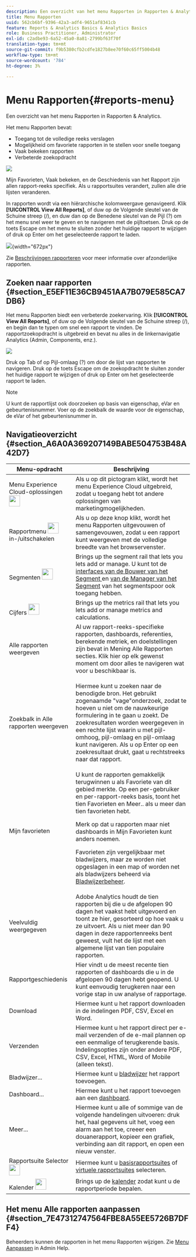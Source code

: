 ```yaml
---
description: Een overzicht van het menu Rapporten in Rapporten & Analytics.
title: Menu Rapporten
uuid: 562cb6bf-9396-42a3-adf4-9651af8341cb
feature: Reports & Analytics Basics & Analytics Basics
role: Business Practitioner, Administrator
exl-id: c2adbe93-6a52-45a0-8a81-2799bf63f70f
translation-type: tm+mt
source-git-commit: f9b5380cfb2cdfe1827b8ee70f60c65ff5004b48
workflow-type: tm+mt
source-wordcount: '784'
ht-degree: 3%

---
```


# Menu Rapporten{#reports-menu}

Een overzicht van het menu Rapporten in Rapporten &amp; Analytics.

Het menu Rapporten bevat:

* Toegang tot de volledige reeks verslagen
* Mogelijkheid om favoriete rapporten in te stellen voor snelle toegang
* Vaak bekeken rapporten
* Verbeterde zoekopdracht

![](assets/menu-mainnav.png)

Mijn Favorieten, Vaak bekeken, en de Geschiedenis van het Rapport zijn allen rapport-reeks specifiek. Als u rapportsuites verandert, zullen alle drie lijsten veranderen.

In rapporten wordt via een hiërarchische kolomweergave genavigeerd. Klik **[!UICONTROL View All Reports]**, of duw op de Volgende sleutel van de Schuine streep (/), en duw dan op de Benedene sleutel van de Pijl (?) om het menu snel weer te geven en te navigeren met de pijltoetsen. Druk op de toets Escape om het menu te sluiten zonder het huidige rapport te wijzigen of druk op Enter om het geselecteerde rapport te laden.

![](assets/reports-landing.png){width=&quot;672px&quot;}

Zie [Beschrijvingen rapporteren](https://docs.adobe.com/content/help/en/analytics/components/variables/c-variables.html) voor meer informatie over afzonderlijke rapporten.

## Zoeken naar rapporten {#section_E5EF11E36CB9451AA7B079E585CA7DB6}

Het menu Rapporten biedt een verbeterde zoekervaring. Klik **[!UICONTROL View All Reports]**, of duw op de Volgende sleutel van de Schuine streep (/), en begin dan te typen om snel een rapport te vinden. De rapportzoekopdracht is uitgebreid en bevat nu alles in de linkernavigatie Analytics (Admin, Components, enz.).

![](assets/menu-search.png)

Druk op Tab of op Pijl-omlaag (?) om door de lijst van rapporten te navigeren. Druk op de toets Escape om de zoekopdracht te sluiten zonder het huidige rapport te wijzigen of druk op Enter om het geselecteerde rapport te laden.

>[!NOTE]
>
>U kunt de rapportlijst ook doorzoeken op basis van eigenschap, eVar en gebeurtenisnummer. Voer op de zoekbalk de waarde voor de eigenschap, de eVar of het gebeurtenisnummer in.

## Navigatieoverzicht {#section_A6A0A369207149BABE504753B48A42D7}

<table id="table_3BA295966BBC4C94ABDC3718D1894698"> 
 <thead> 
  <tr> 
   <th colname="col1" class="entry"> Menu-opdracht </th> 
   <th colname="col2" class="entry"> Beschrijving </th> 
  </tr>
 </thead>
 <tbody> 
  <tr> 
   <td colname="col1">Menu Experience Cloud-oplossingen <img placement="inline"  src="assets/mc-icon.png" width="30px" id="image_B75D0F6991F74389A77068D999C9A910" /> </td> 
   <td colname="col2"> Als u op dit pictogram klikt, wordt het menu Experience Cloud uitgebreid, zodat u toegang hebt tot andere oplossingen van marketingmogelijkheden. </td> 
  </tr> 
  <tr> 
   <td colname="col1">Rapportmenu <img placement="inline"  src="assets/toggle_icon.png" id="image_32296B71E82C4694821D99867305F5FE" width="30px" /> in-/uitschakelen </td> 
   <td colname="col2"> Als u op deze knop klikt, wordt het menu Rapporten uitgevouwen of samengevouwen, zodat u een rapport kunt weergeven met de volledige breedte van het browservenster. </td> 
  </tr> 
  <tr> 
   <td colname="col1"><span class="uicontrol">Segmenten <img placement="inline"  src="assets/segment_icon.png" width="30px" id="image_6BF461356C8640EA8E93B74092320E91" /></span> </td> 
   <td colname="col2">Brings up the segment rail that lets you lets add or manage. U kunt tot de <a href="/help/components/segmentation/segmentation-workflow/seg-build.md"  > interfaces van de Bouwer van het Segment </a> en <a href="https://docs.adobe.com/content/help/en/analytics/components/segmentation/segmentation-workflow/seg-manage.html"  > van de Manager van het Segment</a> van het segmentspoor ook toegang hebben. </td> 
  </tr> 
  <tr> 
   <td colname="col1"><span class="uicontrol">Cijfers <img placement="inline"  src="assets/metrics_icon.png" width="30px" id="image_88620CB8A9CC4BC3BE4CE30BDA727512" /></span> </td> 
   <td colname="col2"> Brings up the metrics rail that lets you lets add or manage metrics and calculations. </td> 
  </tr> 
  <tr> 
   <td colname="col1"><span class="uicontrol"> Alle rapporten weergeven</span> </td> 
   <td colname="col2">Al uw rapport-reeks-specifieke rapporten, dashboards, referenties, berekende metriek, en doelstellingen zijn bevat in <span class="uicontrol"> Mening Alle Rapporten </span>secties. Klik hier op elk gewenst moment om door alles te navigeren wat voor u beschikbaar is. </td> 
  </tr> 
  <tr> 
   <td colname="col1">Zoekbalk in <span class="uicontrol"> Alle rapporten weergeven</span> </td> 
   <td colname="col2"> <p> Hiermee kunt u zoeken naar de benodigde bron. Het gebruikt zogenaamde "vage"onderzoek, zodat te hoeven u niet om de nauwkeurige formulering in te gaan u zoekt. De zoekresultaten worden weergegeven in een rechte lijst waarin u met pijl-omhoog, pijl-omlaag en pijl-omlaag kunt navigeren. Als u op <span class="uicontrol"> Enter</span> op een zoekresultaat drukt, gaat u rechtstreeks naar dat rapport. </p> </td> 
  </tr> 
  <tr> 
   <td colname="col1"><span class="uicontrol"> Mijn favorieten  </span> </td> 
   <td colname="col2">U kunt de rapporten gemakkelijk terugwinnen u als <span class="uicontrol"> Favoriete </span> van dit gebied merkte. Op een per-gebruiker en per-rapport-reeks basis, toont het tien Favorieten en <span class="uicontrol"> Meer..</span> als u meer dan tien favorieten hebt. <p>Merk op dat u rapporten maar niet dashboards in Mijn Favorieten kunt anders noemen. </p> <p>Favorieten zijn vergelijkbaar met bladwijzers, maar ze worden niet opgeslagen in een map of worden net als bladwijzers beheerd via <a href="/help/analyze/reports-analytics/bookmarks.md"  > Bladwijzerbeheer</a>. </p> </td> 
  </tr> 
  <tr> 
   <td colname="col1"><span class="uicontrol"> Veelvuldig weergegeven</span> </td> 
   <td colname="col2"> Adobe Analytics houdt de tien rapporten bij die u de afgelopen 90 dagen het vaakst hebt uitgevoerd en toont ze hier, gesorteerd op hoe vaak u ze uitvoert. Als u niet meer dan 90 dagen in deze rapportenreeks bent geweest, vult het de lijst met een algemene lijst van tien populaire rapporten. </td> 
  </tr> 
  <tr> 
   <td colname="col1"><span class="uicontrol"> Rapportgeschiedenis</span> </td> 
   <td colname="col2"> Hier vindt u de meest recente tien rapporten of dashboards die u in de afgelopen 90 dagen hebt geopend. U kunt eenvoudig terugkeren naar een vorige stap in uw analyse of rapportage. </td> 
  </tr> 
  <tr> 
   <td colname="col1"><span class="uicontrol"> Download</span> </td> 
   <td colname="col2">Hiermee kunt u het rapport downloaden in de indelingen PDF, CSV, Excel en Word. </td> 
  </tr> 
  <tr> 
   <td colname="col1"><span class="uicontrol"> Verzenden</span> </td> 
   <td colname="col2">Hiermee kunt u het rapport direct per e-mail verzenden of de e-mail plannen op een eenmalige of terugkerende basis. Indelingsopties zijn onder andere PDF, CSV, Excel, HTML, Word of Mobile (alleen tekst).</td> 
  </tr> 
  <tr> 
   <td colname="col1"><span class="uicontrol"> Bladwijzer...</span> </td> 
   <td colname="col2">Hiermee kunt u <a href="/help/analyze/reports-analytics/bookmarks.md"  > bladwijzer</a> het rapport toevoegen. </td> 
  </tr> 
  <tr> 
   <td colname="col1"><span class="uicontrol"> Dashboard</span>... </td> 
   <td colname="col2">Hiermee kunt u het rapport toevoegen aan een <a href="/help/analyze/reports-analytics/dashboard.md"  > dashboard</a>. </td> 
  </tr> 
  <tr> 
   <td colname="col1"><span class="uicontrol"> Meer...</span> </td> 
   <td colname="col2"> Hiermee kunt u alle of sommige van de volgende handelingen uitvoeren: druk het, haal gegevens uit het, voeg een alarm aan het toe, creeer een douanerapport, kopieer een grafiek, verbinding aan dit rapport, en open een nieuw venster. </td> 
  </tr> 
  <tr> 
   <td colname="col1">Rapportsuite Selector <img placement="inline"  src="assets/report-suite-selector.png" width="30px" id="image_9F64944D46574B2AA38D81A7C82C4AC4" /> </td> 
   <td colname="col2">Hiermee kunt u <a href="https://docs.adobe.com/content/help/en/analytics/admin/manage-report-suites/report-suites-admin.html"  > basisrapportsuites</a> of <a href="https://docs.adobe.com/help/nl-NL/analytics/components/virtual-report-suites/vrs-about.html"  > virtuele rapportsuites</a> selecteren. </td> 
  </tr> 
  <tr> 
   <td colname="col1">Kalender <img placement="inline"  src="assets/calendar-icon.png" width="30px" id="image_C5E4F87F964C4C3E98496D38A1123502" /> </td> 
   <td colname="col2">Brings up de <a href="/help/analyze/reports-analytics/overview/report-overview.md#section_8C6C4AD84D9043E8ABD53FF8F645AAB1"  > kalender</a> zodat kunt u de rapportperiode bepalen. </td> 
  </tr> 
 </tbody> 
</table>

## Het menu Alle rapporten aanpassen {#section_7E47312747564FBE8A55EE5726B7DFF4}

Beheerders kunnen de rapporten in het menu Rapporten wijzigen. Zie [Menu Aanpassen](https://docs.adobe.com/content/help/en/analytics/admin/admin-tools/customize-menus.html) in Admin Help.
